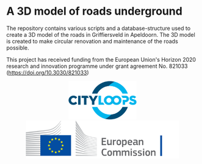 # A 3D model of roads underground
The repository contains various scripts and a database-structure used to create a 3D model of the roads in Griffiersveld in Apeldoorn. The 3D model is created to make circular renovation and maintenance of the roads possible.

This project has received funding from the European Union's Horizon 2020 research and innovation programme under grant agreement No. 821033 (https://doi.org/10.3030/821033)

<p align="center">
  <img src="https://github.com/RonaldVisser/Roads-Subsurface-in-3-Dimensions-RSI3D/blob/main/logo_cityloops.svg" height="100" title="Logo CityLoops">
  <img src="https://github.com/RonaldVisser/Roads-Subsurface-in-3-Dimensions-RSI3D/blob/main/logo-ec-en.svg" height="100" title="Logo EC">
</p>

